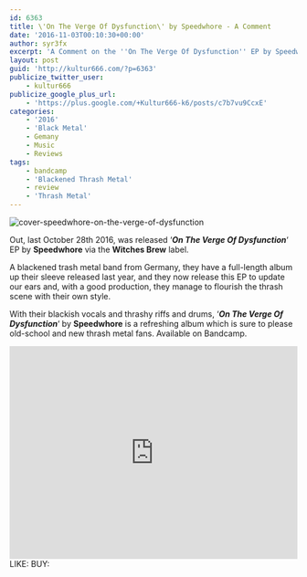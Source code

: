 ```yaml
---
id: 6363
title: \'On The Verge Of Dysfunction\' by Speedwhore - A Comment
date: '2016-11-03T00:10:30+00:00'
author: syr3fx
excerpt: 'A Comment on the ''On The Verge Of Dysfunction'' EP by Speedwhore (2016).'
layout: post
guid: 'http://kultur666.com/?p=6363'
publicize_twitter_user:
    - kultur666
publicize_google_plus_url:
    - 'https://plus.google.com/+Kultur666-k6/posts/c7b7vu9CcxE'
categories:
    - '2016'
    - 'Black Metal'
    - Gemany
    - Music
    - Reviews
tags:
    - bandcamp
    - 'Blackened Thrash Metal'
    - review
    - 'Thrash Metal'
---
```


![cover-speedwhore-on-the-verge-of-dysfunction](http://localhost:8080/wp-content/uploads/2016/11/cover-speedwhore-on-the-verge-of-dysfunction.jpg)

Out, last October 28th 2016, was released ‘***On The Verge Of Dysfunction***‘ EP by **Speedwhore** via the **Witches Brew** label.

A blackened trash metal band from Germany, they have a full-length album up their sleeve released last year, and they now release this EP to update our ears and, with a good production, they manage to flourish the thrash scene with their own style.

With their blackish vocals and thrashy riffs and drums, ‘***On The Verge Of Dysfunction***‘ by **Speedwhore** is a refreshing album which is sure to please old-school and new thrash metal fans. Available on Bandcamp.

<iframe style="border: 0; width: 100%; height: 373px;" src="https://bandcamp.com/EmbeddedPlayer/album=4145087038/size=large/bgcol=333333/linkcol=e99708/tracklist=false/transparent=true/" seamless></iframe>
LIKE: <https://www.facebook.com/Speedwhore-124679414257404/>
BUY: <https://speedwhore.bandcamp.com/>